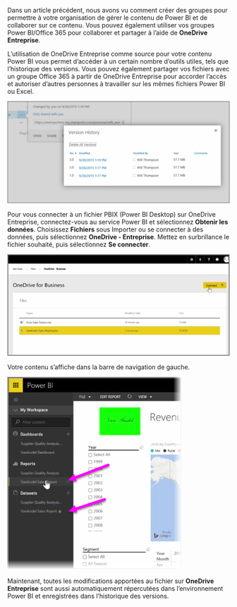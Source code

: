 Dans un article précédent, nous avons vu comment créer des groupes pour permettre à votre organisation de gérer le contenu de Power BI et de collaborer sur ce contenu. Vous pouvez également utiliser vos groupes Power BI/Office 365 pour collaborer et partager à l’aide de **OneDrive Entreprise**.

L’utilisation de OneDrive Entreprise comme source pour votre contenu Power BI vous permet d’accéder à un certain nombre d’outils utiles, tels que l’historique des versions. Vous pouvez également partager vos fichiers avec un groupe Office 365 à partir de OneDrive Entreprise pour accorder l’accès et autoriser d’autres personnes à travailler sur les mêmes fichiers Power BI ou Excel.

![](media/6-4a-integrate-onedrive-for-business/6-4a_1.png)

Pour vous connecter à un fichier PBIX (Power BI Desktop) sur OneDrive Entreprise, connectez-vous au service Power BI et sélectionnez **Obtenir les données**. Choisissez **Fichiers** sous Importer ou se connecter à des données, puis sélectionnez **OneDrive - Entreprise**. Mettez en surbrillance le fichier souhaité, puis sélectionnez **Se connecter**.

![](media/6-4a-integrate-onedrive-for-business/6-4a_2.png)

Votre contenu s’affiche dans la barre de navigation de gauche.

![](media/6-4a-integrate-onedrive-for-business/6-4a_3.png)

Maintenant, toutes les modifications apportées au fichier sur **OneDrive Entreprise** sont aussi automatiquement répercutées dans l’environnement Power BI et enregistrées dans l’historique des versions.

